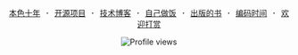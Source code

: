 <p align="center">
  <samp>
    <a href="https://chengpeiquan.com/article/true-colors-a-decade" target="_blank">本色十年</a> ·
    <a href="https://chengpeiquan.com/projects" target="_blank">开源项目</a> ·
    <a href="https://chengpeiquan.com/articles/1" target="_blank">技术博客</a> ·
    <a href="https://chengpeiquan.com/cookbooks/1" target="_blank">自己做饭</a> ·
    <a href="https://chengpeiquan.com/article/the-story-of-the-book-learning-vue3" target="_blank">出版的书</a> ·
    <a href="https://wakatime.com/@chengpeiquan" target="_blank">编码时间</a> ·
    <a href="https://github.com/chengpeiquan/sponsor" target="_blank">欢迎打赏</a>
  </samp>
</p>

<p align="center">
  <img src="https://komarev.com/ghpvc/?username=chengpeiquan&color=111111&abbreviated=true" alt="Profile views" />
</p>
